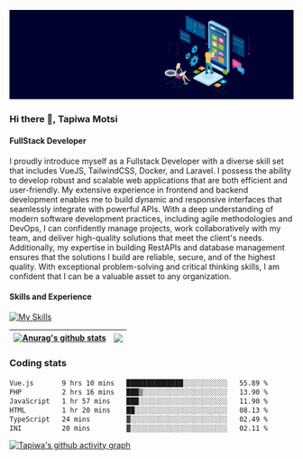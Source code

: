 ![FullStack Developer](https://github.com/Tapiwa-1/Tapiwa-1/blob/main/banner.jpg)
### Hi there 👋, Tapiwa Motsi
#### FullStack Developer

I proudly introduce myself as a Fullstack Developer with a diverse skill set that includes VueJS, TailwindCSS, Docker, and Laravel. I possess the ability to develop robust and scalable web applications that are both efficient and user-friendly. My extensive experience in frontend and backend development enables me to build dynamic and responsive interfaces that seamlessly integrate with powerful APIs. With a deep understanding of modern software development practices, including agile methodologies and DevOps, I can confidently manage projects, work collaboratively with my team, and deliver high-quality solutions that meet the client's needs. Additionally, my expertise in building RestAPIs and database management ensures that the solutions I build are reliable, secure, and of the highest quality. With exceptional problem-solving and critical thinking skills, I am confident that I can be a valuable asset to any organization.

#### Skills and Experience
[![My Skills](https://skillicons.dev/icons?i=html,css,bootstrap,tailwind,js,vuejs,nuxtjs,php,wordpress,laravel,mysql,docker,git)](https://skillicons.dev)

| <a href="https://github.com/anuraghazra/github-readme-stats"><img align="center" src="https://github-readme-stats.vercel.app/api?username=tapiwa-1&show_icons=true&include_all_commits=true&theme=buefy&hide_border=true" alt="Anurag's github stats" /></a> | <a href="https://github.com/anuraghazra/github-readme-stats"><img align="center" src="https://github-readme-stats.vercel.app/api/top-langs/?username=tapiwa-1&layout=compact&theme=buefy&hide_border=true" /></a> |
| ------------- | ------------- |

### Coding stats

<!--START_SECTION:waka-->

```text
Vue.js       9 hrs 10 mins   ██████████████░░░░░░░░░░░   55.89 %
PHP          2 hrs 16 mins   ███▒░░░░░░░░░░░░░░░░░░░░░   13.90 %
JavaScript   1 hr 57 mins    ███░░░░░░░░░░░░░░░░░░░░░░   11.90 %
HTML         1 hr 20 mins    ██░░░░░░░░░░░░░░░░░░░░░░░   08.13 %
TypeScript   24 mins         ▓░░░░░░░░░░░░░░░░░░░░░░░░   02.49 %
INI          20 mins         ▓░░░░░░░░░░░░░░░░░░░░░░░░   02.11 %
```

<!--END_SECTION:waka-->

[![Tapiwa's github activity graph](https://github-readme-activity-graph.cyclic.app/graph?username=Tapiwa-1&theme=vue)](https://github.com/tapiwa-1/github-readme-activity-graph)


